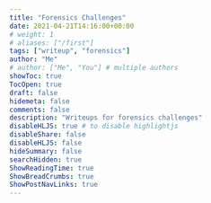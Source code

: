 ```yaml
---
title: "Forensics Challenges"
date: 2021-04-21T14:16:00+00:00
# weight: 1
# aliases: ["/first"]
tags: ["writeup", "forensics"]
author: "Me"
# author: ["Me", "You"] # multiple authors
showToc: true
TocOpen: true
draft: false
hidemeta: false
comments: false
description: "Writeups for forensics challenges"
disableHLJS: true # to disable highlightjs
disableShare: false
disableHLJS: false
hideSummary: false
searchHidden: true
ShowReadingTime: true
ShowBreadCrumbs: true
ShowPostNavLinks: true
---
```

